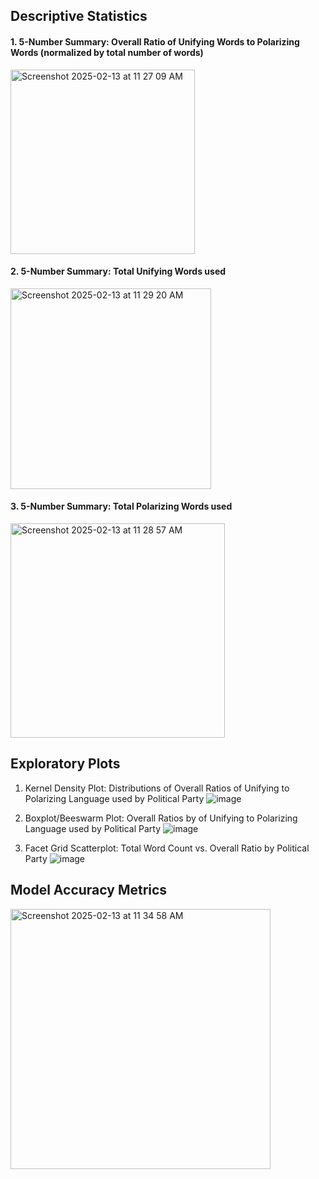 ## Descriptive Statistics 

#### 1. 5-Number Summary: Overall Ratio of Unifying Words to Polarizing Words (normalized by total number of words)
<img width="295" alt="Screenshot 2025-02-13 at 11 27 09 AM" src="https://github.com/user-attachments/assets/5c5ced58-0261-488d-a6c0-7e448bcfc311" />

#### 2. 5-Number Summary: Total Unifying Words used
<img width="321" alt="Screenshot 2025-02-13 at 11 29 20 AM" src="https://github.com/user-attachments/assets/e5c327aa-9023-43ec-b17f-f4ab26855d38" />

#### 3. 5-Number Summary: Total Polarizing Words used
<img width="343" alt="Screenshot 2025-02-13 at 11 28 57 AM" src="https://github.com/user-attachments/assets/af143ee4-7d9f-4205-9edd-924751a66e89" />

## Exploratory Plots 

1. Kernel Density Plot: Distributions of Overall Ratios of Unifying to Polarizing Language used by Political Party
![image](https://github.com/user-attachments/assets/eabb466c-47eb-40d9-aa84-d572cd491716)

2. Boxplot/Beeswarm Plot: Overall Ratios by of Unifying to Polarizing Language used by Political Party
   ![image](https://github.com/user-attachments/assets/7d810b3e-58fe-4e8a-bce2-1d600e286ae0)

3. Facet Grid Scatterplot: Total Word Count vs. Overall Ratio by Political Party
![image](https://github.com/user-attachments/assets/dbf99ec6-a20d-4d4b-882e-36cb266b9ae3)

## Model Accuracy Metrics 
<img width="416" alt="Screenshot 2025-02-13 at 11 34 58 AM" src="https://github.com/user-attachments/assets/495a7b73-8882-4e5a-94b7-5f23343adc98" />



